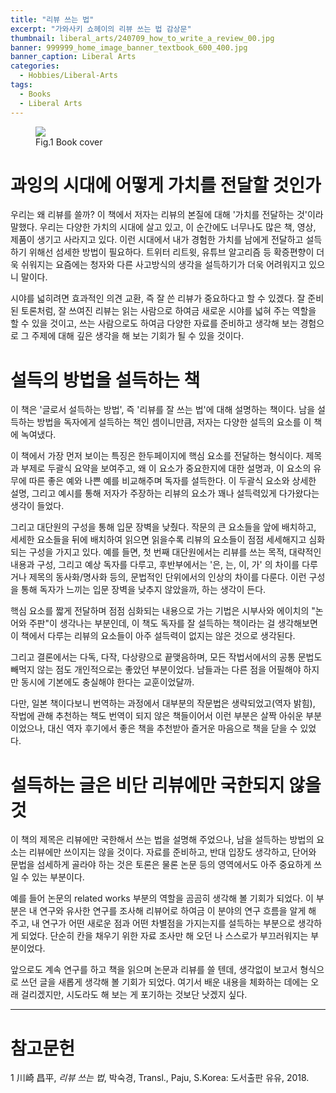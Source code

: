 ```yaml
---
title: "리뷰 쓰는 법"
excerpt: "가와사키 쇼헤이의 리뷰 쓰는 법 감상문"
thumbnail: liberal_arts/240709_how_to_write_a_review_00.jpg
banner: 999999_home_image_banner_textbook_600_400.jpg
banner_caption: Liberal Arts
categories:
  - Hobbies/Liberal-Arts
tags:
  - Books
  - Liberal Arts
---
```


<figure style="width: 300px" class="align-center">
  <a href="{{ site.url }}{{ site.baseurl }}/assets/images/liberal_arts/240709_how_to_write_a_review_00.jpg">
  <img src="{{ site.url }}{{ site.baseurl }}/assets/images/liberal_arts/240709_how_to_write_a_review_00.jpg">
  </a>
  <figcaption>
  Fig.1 Book cover
  </figcaption>
</figure>

# 과잉의 시대에 어떻게 가치를 전달할 것인가

우리는 왜 리뷰를 쓸까? 이 책에서 저자는 리뷰의 본질에 대해 '가치를 전달하는 것'이라 말했다. 우리는 다양한 가치의 시대에 살고 있고, 이 순간에도 너무나도 많은 책, 영상, 제품이 생기고 사라지고 있다. 이런 시대에서 내가 경험한 가치를 남에게 전달하고 설득하기 위해선 섬세한 방법이 필요하다. 트위터 리트윗, 유튜브 알고리즘 등 확증편향이 더욱 쉬워지는 요즘에는 청자와 다른 사고방식의 생각을 설득하기가 더욱 어려워지고 있으니 말이다.

시야를 넓히려면 효과적인 의견 교환, 즉 잘 쓴 리뷰가 중요하다고 할 수 있겠다. 잘 준비된 토론처럼, 잘 쓰여진 리뷰는 읽는 사람으로 하여금 새로운 시야를 넓혀 주는 역할을 할 수 있을 것이고, 쓰는 사람으로도 하여금 다양한 자료를 준비하고 생각해 보는 경험으로 그 주제에 대해 깊은 생각을 해 보는 기회가 될 수 있을 것이다.


# 설득의 방법을 설득하는 책

이 책은 '글로서 설득하는 방법', 즉 '리뷰를 잘 쓰는 법'에 대해 설명하는 책이다. 남을 설득하는 방법을 독자에게 설득하는 책인 셈이니만큼, 저자는 다양한 설득의 요소를 이 책에 녹여냈다.

이 책에서 가장 먼저 보이는 특징은 한두페이지에 핵심 요소를 전달하는 형식이다. 제목과 부제로 두괄식 요약을 보여주고, 왜 이 요소가 중요한지에 대한 설명과, 이 요소의 유무에 따른 좋은 예와 나쁜 예를 비교해주며 독자를 설득한다. 이 두괄식 요소와 상세한 설명, 그리고 예시를 통해 저자가 주장하는 리뷰의 요소가 꽤나 설득력있게 다가왔다는 생각이 들었다.

그리고 대단원의 구성을 통해 입문 장벽을 낮췄다. 작문의 큰 요소들을 앞에 배치하고, 세세한 요소들을 뒤에 배치하여 읽으면 읽을수록 리뷰의 요소들이 점점 세세해지고 심화되는 구성을 가지고 있다. 예를 들면, 첫 번째 대단원에서는 리뷰를 쓰는 목적, 대략적인 내용과 구성, 그리고 예상 독자를 다루고, 후반부에서는 '은, 는, 이, 가' 의 차이를 다루거나 제목의 동사화/명사화 등의, 문법적인 단위에서의 인상의 차이를 다룬다. 이런 구성을 통해 독자가 느끼는 입문 장벽을 낮추지 않았을까, 하는 생각이 든다.

핵심 요소를 짧게 전달하며 점점 심화되는 내용으로 가는 기법은 시부사와 에이치의 "논어와 주판"이 생각나는 부분인데, 이 책도 독자를 잘 설득하는 책이라는 걸 생각해보면 이 책에서 다루는 리뷰의 요소들이 아주 설득력이 없지는 않은 것으로 생각된다.

그리고 결론에서는 다독, 다작, 다상량으로 끝맺음하며, 모든 작법서에서의 공통 문법도 빼먹지 않는 점도 개인적으로는 좋았던 부분이었다. 남들과는 다른 점을 어필해야 하지만 동시에 기본에도 충실해야 한다는 교훈이었달까.

다만, 일본 책이다보니 번역하는 과정에서 대부분의 작문법은 생략되었고(역자 밝힘), 작법에 관해 추천하는 책도 번역이 되지 않은 책들이어서 이런 부분은 살짝 아쉬운 부분이었으나, 대신 역자 후기에서 좋은 책을 추천받아 즐거운 마음으로 책을 닫을 수 있었다.


# 설득하는 글은 비단 리뷰에만 국한되지 않을 것

이 책의 제목은 리뷰에만 국한해서 쓰는 법을 설명해 주었으나, 남을 설득하는 방법의 요소는 리뷰에만 쓰이지는 않을 것이다. 자료를 준비하고, 반대 입장도 생각하고, 단어와 문법을 섬세하게 골라야 하는 것은 토론은 물론 논문 등의 영역에서도 아주 중요하게 쓰일 수 있는 부분이다.

예를 들어 논문의 related works 부분의 역할을 곰곰히 생각해 볼 기회가 되었다. 이 부분은 내 연구와 유사한 연구를 조사해 리뷰어로 하여금 이 분야의 연구 흐름을 알게 해 주고, 내 연구가 어떤 새로운 점과 어떤 차별점을 가지는지를 설득하는 부분으로 생각하게 되었다. 단순히 칸을 채우기 위한 자료 조사만 해 오던 나 스스로가 부끄러워지는 부분이었다.

앞으로도 계속 연구를 하고 책을 읽으며 논문과 리뷰를 쓸 텐데, 생각없이 보고서 형식으로 쓰던 글을 새롭게 생각해 볼 기회가 되었다. 여기서 배운 내용을 체화하는 데에는 오래 걸리겠지만, 시도라도 해 보는 게 포기하는 것보단 낫겠지 싶다.

---

# 참고문헌

1 川崎 昌平, *리뷰 쓰는 법*, 박숙경, Transl., Paju, S.Korea: 도서출판 유유, 2018.

